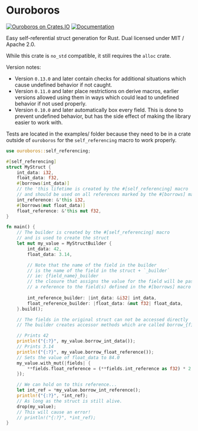 # Ouroboros

[![Ouroboros on Crates.IO](https://img.shields.io/crates/v/ouroboros)](https://crates.io/crates/ouroboros)
[![Documentation](https://img.shields.io/badge/documentation-link-success)](https://docs.rs/ouroboros)


Easy self-referential struct generation for Rust. 
Dual licensed under MIT / Apache 2.0.

While this crate is `no_std` compatible, it still requires the `alloc` crate.

Version notes:
- Version `0.13.0` and later contain checks for additional situations which
  cause undefined behavior if not caught.
- Version `0.11.0` and later place restrictions on derive macros, earlier
  versions allowed using them in ways which could lead to undefined behavior if
  not used properly.
- Version `0.10.0` and later automatically box every field. This is done
  to prevent undefined behavior, but has the side effect of making the library
  easier to work with.

Tests are located in the examples/ folder because they need to be in a crate
outside of `ouroboros` for the `self_referencing` macro to work properly.

```rust
use ouroboros::self_referencing;

#[self_referencing]
struct MyStruct {
    int_data: i32,
    float_data: f32,
    #[borrows(int_data)]
    // the 'this lifetime is created by the #[self_referencing] macro
    // and should be used on all references marked by the #[borrows] macro
    int_reference: &'this i32,
    #[borrows(mut float_data)]
    float_reference: &'this mut f32,
}

fn main() {
    // The builder is created by the #[self_referencing] macro 
    // and is used to create the struct
    let mut my_value = MyStructBuilder {
        int_data: 42,
        float_data: 3.14,

        // Note that the name of the field in the builder 
        // is the name of the field in the struct + `_builder` 
        // ie: {field_name}_builder
        // the closure that assigns the value for the field will be passed 
        // a reference to the field(s) defined in the #[borrows] macro
	
        int_reference_builder: |int_data: &i32| int_data,
        float_reference_builder: |float_data: &mut f32| float_data,
    }.build();

    // The fields in the original struct can not be accessed directly
    // The builder creates accessor methods which are called borrow_{field_name}()

    // Prints 42
    println!("{:?}", my_value.borrow_int_data());
    // Prints 3.14
    println!("{:?}", my_value.borrow_float_reference());
    // Sets the value of float_data to 84.0
    my_value.with_mut(|fields| {
        **fields.float_reference = (**fields.int_reference as f32) * 2.0;
    });

    // We can hold on to this reference...
    let int_ref = *my_value.borrow_int_reference();
    println!("{:?}", *int_ref);
    // As long as the struct is still alive.
    drop(my_value);
    // This will cause an error!
    // println!("{:?}", *int_ref);
}
```
